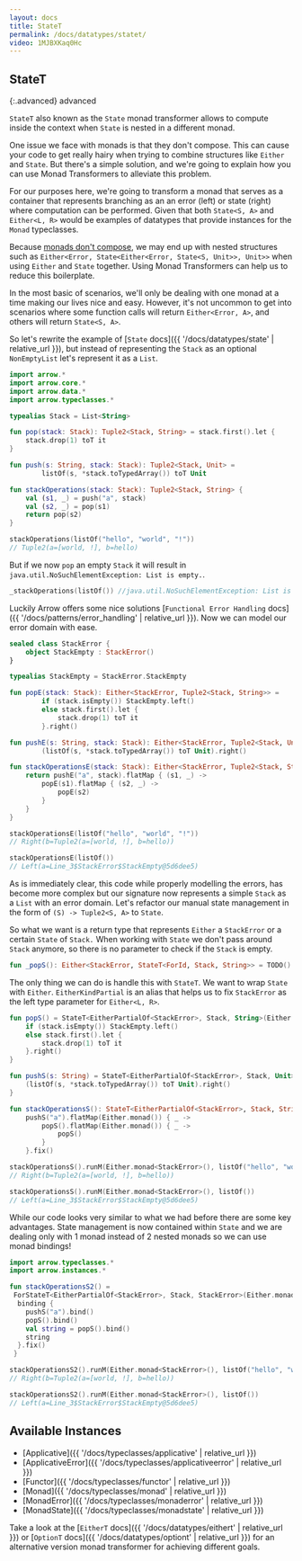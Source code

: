 ```yaml
---
layout: docs
title: StateT
permalink: /docs/datatypes/statet/
video: 1MJBXKaq0Hc
---
```


## StateT

{:.advanced}
advanced

`StateT` also known as the `State` monad transformer allows to compute inside the context when `State` is nested in a different monad.

One issue we face with monads is that they don't compose. This can cause your code to get really hairy when trying to combine structures like `Either` and `State`. But there's a simple solution, and we're going to explain how you can use Monad Transformers to alleviate this problem.

For our purposes here, we're going to transform a monad that serves as a container that represents branching as an an error (left) or state (right) where computation can be performed. Given that both `State<S, A>` and `Either<L, R>` would be examples of datatypes that provide instances for the `Monad` typeclasses.

Because [monads don't compose](http://tonymorris.github.io/blog/posts/monads-do-not-compose/), we may end up with nested structures such as `Either<Error, State<Either<Error, State<S, Unit>>, Unit>>` when using `Either` and `State` together. Using Monad Transformers can help us to reduce this boilerplate.

In the most basic of scenarios, we'll only be dealing with one monad at a time making our lives nice and easy. However, it's not uncommon to get into scenarios where some function calls will return `Either<Error, A>`, and others will return `State<S, A>`.

So let's rewrite the example of [`State` docs]({{ '/docs/datatypes/state' | relative_url }}), but instead of representing the `Stack` as an optional `NonEmptyList` let's represent it as a `List`.

```kotlin
import arrow.*
import arrow.core.*
import arrow.data.*
import arrow.typeclasses.*

typealias Stack = List<String>

fun pop(stack: Stack): Tuple2<Stack, String> = stack.first().let {
    stack.drop(1) toT it
}

fun push(s: String, stack: Stack): Tuple2<Stack, Unit> =
        listOf(s, *stack.toTypedArray()) toT Unit

fun stackOperations(stack: Stack): Tuple2<Stack, String> {
    val (s1, _) = push("a", stack)
    val (s2, _) = pop(s1)
    return pop(s2)
}
```

```kotlin
stackOperations(listOf("hello", "world", "!"))
// Tuple2(a=[world, !], b=hello)
```

But if we now `pop` an empty `Stack` it will result in `java.util.NoSuchElementException: List is empty.`.

```kotlin
_stackOperations(listOf()) //java.util.NoSuchElementException: List is empty.
```

Luckily Arrow offers some nice solutions [`Functional Error Handling` docs]({{ '/docs/patterns/error_handling' | relative_url }}).
Now we can model our error domain with ease.

```kotlin
sealed class StackError {
    object StackEmpty : StackError()
}

typealias StackEmpty = StackError.StackEmpty

fun popE(stack: Stack): Either<StackError, Tuple2<Stack, String>> =
        if (stack.isEmpty()) StackEmpty.left()
        else stack.first().let {
            stack.drop(1) toT it
        }.right()

fun pushE(s: String, stack: Stack): Either<StackError, Tuple2<Stack, Unit>> =
        (listOf(s, *stack.toTypedArray()) toT Unit).right()

fun stackOperationsE(stack: Stack): Either<StackError, Tuple2<Stack, String>> {
    return pushE("a", stack).flatMap { (s1, _) ->
        popE(s1).flatMap { (s2, _) ->
            popE(s2)
        }
    }
}
```
```kotlin
stackOperationsE(listOf("hello", "world", "!"))
// Right(b=Tuple2(a=[world, !], b=hello))
```
```kotlin
stackOperationsE(listOf())
// Left(a=Line_3$StackError$StackEmpty@5d6dee5)
```

As is immediately clear, this code while properly modelling the errors, has become more complex but our signature now represents a simple `Stack` as a `List` with an error domain.
Let's refactor our manual state management in the form of `(S) -> Tuple2<S, A>` to `State`.

So what we want is a return type that represents `Either` a `StackError` or a certain `State` of `Stack.` When working with `State` we don't pass around `Stack` anymore, so there is no parameter to check if the `Stack` is empty.

```kotlin
fun _popS(): Either<StackError, StateT<ForId, Stack, String>> = TODO()
```

The only thing we can do is handle this with `StateT`. We want to wrap `State` with `Either`.
`EitherKindPartial` is an alias that helps us to fix `StackError` as the left type parameter for `Either<L, R>`.

```kotlin
fun popS() = StateT<EitherPartialOf<StackError>, Stack, String>(Either.monad()) { stack: Stack ->
    if (stack.isEmpty()) StackEmpty.left()
    else stack.first().let {
        stack.drop(1) toT it
    }.right()
}

fun pushS(s: String) = StateT<EitherPartialOf<StackError>, Stack, Unit>(Either.monad()) { stack: Stack ->
    (listOf(s, *stack.toTypedArray()) toT Unit).right()
}

fun stackOperationsS(): StateT<EitherPartialOf<StackError>, Stack, String> =
    pushS("a").flatMap(Either.monad()) { _ ->
        popS().flatMap(Either.monad()) { _ ->
            popS()
        }
    }.fix()

stackOperationsS().runM(Either.monad<StackError>(), listOf("hello", "world", "!"))
// Right(b=Tuple2(a=[world, !], b=hello))
```
```kotlin
stackOperationsS().runM(Either.monad<StackError>(), listOf())
// Left(a=Line_3$StackError$StackEmpty@5d6dee5)
```

While our code looks very similar to what we had before there are some key advantages. State management is now contained within `State` and we are dealing only with 1 monad instead of 2 nested monads so we can use monad bindings!

```kotlin
import arrow.typeclasses.*
import arrow.instances.*

fun stackOperationsS2() = 
 ForStateT<EitherPartialOf<StackError>, Stack, StackError>(Either.monadError<StackError>()) extensions {
  binding {
    pushS("a").bind()
    popS().bind()
    val string = popS().bind()
    string
  }.fix()
 }

stackOperationsS2().runM(Either.monad<StackError>(), listOf("hello", "world", "!"))
// Right(b=Tuple2(a=[world, !], b=hello))
```

```kotlin
stackOperationsS2().runM(Either.monad<StackError>(), listOf())
// Left(a=Line_3$StackError$StackEmpty@5d6dee5)
```

## Available Instances

* [Applicative]({{ '/docs/typeclasses/applicative' | relative_url }})
* [ApplicativeError]({{ '/docs/typeclasses/applicativeerror' | relative_url }})
* [Functor]({{ '/docs/typeclasses/functor' | relative_url }})
* [Monad]({{ '/docs/typeclasses/monad' | relative_url }})
* [MonadError]({{ '/docs/typeclasses/monaderror' | relative_url }})
* [MonadState]({{ '/docs/typeclasses/monadstate' | relative_url }})

Take a look at the [`EitherT` docs]({{ '/docs/datatypes/eithert' | relative_url }}) or [`OptionT` docs]({{ '/docs/datatypes/optiont' | relative_url }}) for an alternative version monad transformer for achieving different goals.
